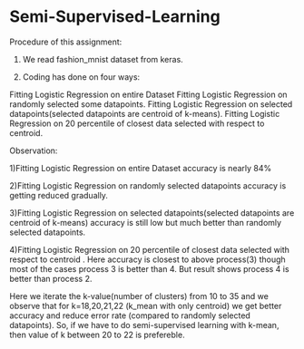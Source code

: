 # Semi-Supervised-Learning

Procedure of this assignment:

1) We read fashion_mnist dataset from keras.

2) Coding has done on four ways:

Fitting Logistic Regression on entire Dataset
Fitting Logistic Regression on randomly selected some datapoints.
Fitting Logistic Regression on selected datapoints(selected datapoints are centroid of k-means).
Fitting Logistic Regression on 20 percentile of closest data selected with respect to centroid.

Observation:

1)Fitting Logistic Regression on entire Dataset accuracy is nearly 84%

2)Fitting Logistic Regression on randomly selected datapoints accuracy is getting reduced gradually.

3)Fitting Logistic Regression on selected datapoints(selected datapoints are centroid of k-means) accuracy is still low but much better than randomly selected datapoints.

4)Fitting Logistic Regression on 20 percentile of closest data selected with respect to centroid . Here accuracy is closest to above process(3) though most of the cases process 3 is better than 4. But result shows process 4 is better than process 2.

Here we iterate the k-value(number of clusters) from 10 to 35 and we observe that for k=18,20,21,22 (k_mean with only centroid) we get better accuracy and reduce error rate (compared to randomly selected datapoints). So, if we have to do semi-supervised learning with k-mean, then value of k between 20 to 22 is prefereble.
